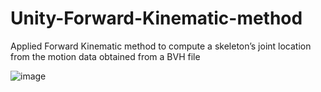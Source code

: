 # Unity-Forward-Kinematic-method
Applied Forward Kinematic method to compute a skeleton’s joint location from the motion data obtained from a BVH file


![image](https://github.com/krituP/Unity-Forward-Kinematic-method/assets/97763425/49290ffa-2845-418c-b17d-a99387b9f7a2)
